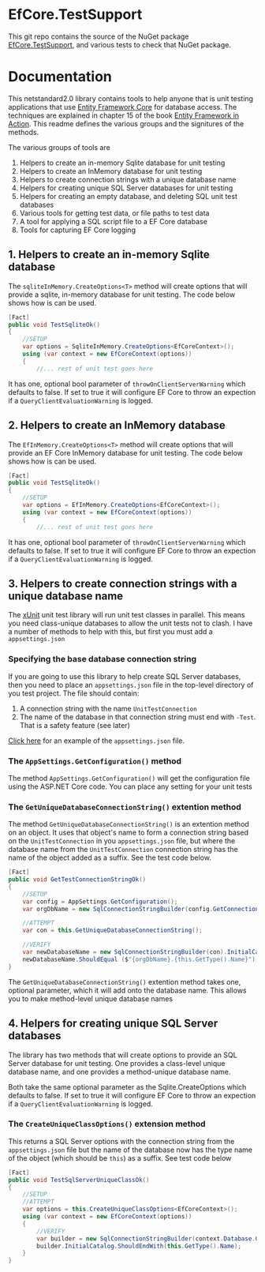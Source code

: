 # EfCore.TestSupport

This git repo contains the source of the NuGet package 
[EfCore.TestSupport](https://www.nuget.org/packages/EfCore.TestSupport/1.0.0), 
and various tests to check that NuGet package.

# Documentation

This netstandard2.0 library contains tools to help anyone that is unit testing applications that use
[Entity Framework Core](https://docs.microsoft.com/en-us/ef/core/index)
for database access. The techniques are explained in chapter 15 of the book
[Entity Framework in Action](http://bit.ly/2m8KRAZ).
This readme defines the various groups and the signitures of the methods.

The various groups of tools are

1. Helpers to create an in-memory Sqlite database for unit testing
2. Helpers to create an InMemory database for unit testing
3. Helpers to create connection strings with a unique database name
4. Helpers for creating unique SQL Server databases for unit testing
5. Helpers for creating an empty database, and deleting SQL unit test databases
6. Various tools for getting test data, or file paths to test data
7. A tool for applying a SQL script file to a EF Core database
8.  Tools for capturing EF Core logging 


## 1. Helpers to create an in-memory Sqlite database

The `sqliteInMemory.CreateOptions<T>` method will create options that will
provide a sqlite, in-memory database for unit testing. The code below shows 
how is can be used.

```c#
[Fact]
public void TestSqliteOk()
{
    //SETUP
    var options = SqliteInMemory.CreateOptions<EfCoreContext>(); 
    using (var context = new EfCoreContext(options))
    {
        //... rest of unit test goes here
```

It has one, optional bool parameter of `throwOnClientServerWarning` which defaults to false.
If set to true it will configure EF Core to throw an expection if a `QueryClientEvaluationWarning` is logged.

## 2. Helpers to create an InMemory database

The `EfInMemory.CreateOptions<T>` method will create options that will
provide an EF Core InMemory database for unit testing. The code below shows 
how is can be used.

```c#
[Fact]
public void TestSqliteOk()
{
    //SETUP
    var options = EfInMemory.CreateOptions<EfCoreContext>(); 
    using (var context = new EfCoreContext(options))
    {
        //... rest of unit test goes here
```

It has one, optional bool parameter of `throwOnClientServerWarning` which defaults to false.
If set to true it will configure EF Core to throw an expection if a `QueryClientEvaluationWarning` is logged.

## 3. Helpers to create connection strings with a unique database name

The [xUnit](https://xunit.github.io/) unit test library will run unit test classes in parallel.
This means you need class-unique databases to allow the unit tests not to clash. 
I have a number of methods to help with this, but first you must add a `appsettings.json`

### Specifying the base database connection string

If you are going to use this library to help create SQL Server databases, 
then you need to place an `appsettings.json` file in the top-level directory 
of you test project. The file should contain:  
1. A connection string with the name `UnitTestConnection`
2. The name of the database in that connection string must end with `-Test`. That is a safety feature (see later)

[Click here](https://github.com/JonPSmith/EfCore.TestSupport/blob/master/Test/appsettings.json) 
for an example of the `appsettings.json` file.

### The `AppSettings.GetConfiguration()` method

The method `AppSettings.GetConfiguration()` will get the configuration file using the ASP.NET Core code.
You can place any setting for your unit tests

### The `GetUniqueDatabaseConnectionString()` extention method

The method `GetUniqueDatabaseConnectionString()` is an extention method on an object.
It uses that object's name to form a connection string based on the `UnitTestConnection` in 
you `appsettings.json` file, but where the database name from the `UnitTestConnection` 
connection string has the name of the object added as a suffix. See the test code below.

```c#
[Fact]
public void GetTestConnectionStringOk()
{
    //SETUP
    var config = AppSettings.GetConfiguration();
    var orgDbName = new SqlConnectionStringBuilder(config.GetConnectionString(AppSettings.UnitTestConnectionStringName)).InitialCatalog;

    //ATTEMPT
    var con = this.GetUniqueDatabaseConnectionString();

    //VERIFY
    var newDatabaseName = new SqlConnectionStringBuilder(con).InitialCatalog;
    newDatabaseName.ShouldEqual ($"{orgDbName}.{this.GetType().Name}");
}
```

The  `GetUniqueDatabaseConnectionString()` extention method takes one, optional 
parameter, which it will add onto the database name. This allows you to make 
method-level unique database names

## 4. Helpers for creating unique SQL Server databases

The library has two methods that will create options to 
provide an SQL Server database for unit testing. 
One provides a class-level unique database name, and one provides a method-unique database name.

Both take the same optional parameter as the Sqlite.CreateOptions<T> which defaults to false.
If set to true it will configure EF Core to throw an expection if a `QueryClientEvaluationWarning` is logged.

### The `CreateUniqueClassOptions()` extension method

This returns a SQL Server options with the connection string from the `appsettings.json` file
but the name of the database now has the type name of the object (which should be `this`) 
as a suffix. See test code below

```c#
[Fact]
public void TestSqlServerUniqueClassOk()
{
    //SETUP
    //ATTEMPT
    var options = this.CreateUniqueClassOptions<EfCoreContext>();
    using (var context = new EfCoreContext(options))
    {
        //VERIFY
        var builder = new SqlConnectionStringBuilder(context.Database.GetDbConnection().ConnectionString);
        builder.InitialCatalog.ShouldEndWith(this.GetType().Name);
    }
}
```
